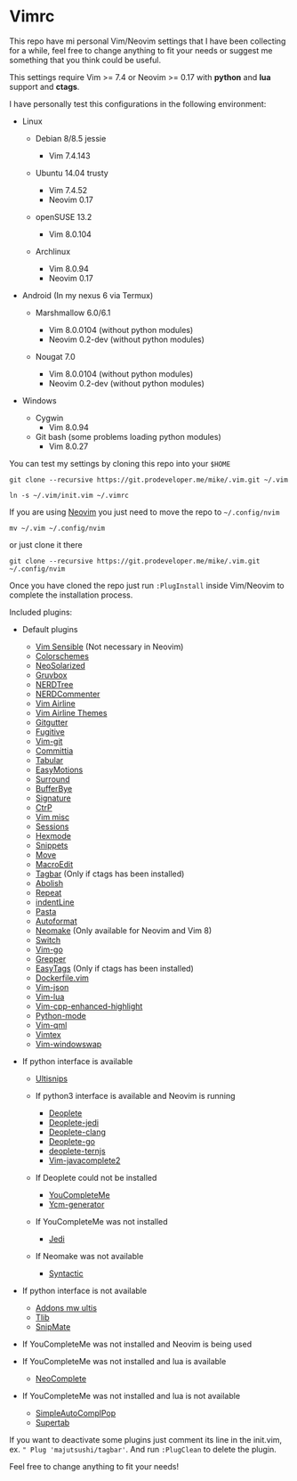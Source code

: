 # Vimrc
This repo have mi personal Vim/Neovim settings that I have been collecting for a while, feel free to change
anything to fit your needs or suggest me something that you think could be useful.

This settings require Vim >= 7.4 or Neovim >= 0.17 with **python** and **lua** support and **ctags**.

I have personally test this configurations in the following environment:

* Linux
    * Debian 8/8.5 jessie
        - Vim 7.4.143

    * Ubuntu 14.04 trusty
        - Vim 7.4.52
        - Neovim 0.17

    * openSUSE 13.2
        - Vim 8.0.104

    * Archlinux
        - Vim 8.0.94
        - Neovim 0.17

* Android (In my nexus 6 via Termux)
    * Marshmallow 6.0/6.1
        - Vim 8.0.0104 (without python modules)
        - Neovim 0.2-dev (without python modules)

    * Nougat 7.0
        - Vim 8.0.0104 (without python modules)
        - Neovim 0.2-dev (without python modules)

* Windows
    * Cygwin
        - Vim 8.0.94
    * Git bash (some problems loading python modules)
        - Vim 8.0.27

You can test my settings by cloning this repo into your `$HOME`

```
git clone --recursive https://git.prodeveloper.me/mike/.vim.git ~/.vim

ln -s ~/.vim/init.vim ~/.vimrc
```

If you are using [Neovim](https://neovim.io/) you just need to move the repo to `~/.config/nvim`

    mv ~/.vim ~/.config/nvim

or just clone it there

    git clone --recursive https://git.prodeveloper.me/mike/.vim.git ~/.config/nvim

Once you have cloned the repo just run `:PlugInstall` inside Vim/Neovim to complete the installation process.

Included plugins:
- Default plugins
    * [Vim Sensible](https://github.com/tpope/vim-sensible) (Not necessary in Neovim)
    * [Colorschemes](https://github.com/flazz/vim-colorschemes)
    * [NeoSolarized](https://github.com/icymind/NeoSolarized)
    * [Gruvbox](https://github.com/morhetz/gruvbox)
    * [NERDTree](https://github.com/scrooloose/nerdtree)
    * [NERDCommenter](https://github.com/scrooloose/nerdcommenter)
    * [Vim Airline](https://github.com/vim-airline/vim-airline)
    * [Vim Airline Themes](https://github.com/vim-airline/vim-airline-themes)
    * [Gitgutter](https://github.com/airblade/vim-gitgutter)
    * [Fugitive](https://github.com/tpope/vim-fugitive)
    * [Vim-git](https://github.com/tpope/vim-git)
    * [Committia](https://github.com/rhysd/committia.vim)
    * [Tabular](https://github.com/godlygeek/tabular)
    * [EasyMotions](https://github.com/easymotion/vim-easymotion)
    * [Surround](https://github.com/tpope/vim-surround)
    * [BufferBye](https://github.com/moll/vim-bbye)
    * [Signature](https://github.com/kshenoy/vim-signature)
    * [CtrP](https://github.com/kien/ctrlp.vim)
    * [Vim misc](https://github.com/xolox/vim-misc)
    * [Sessions](https://github.com/xolox/vim-session)
    * [Hexmode](https://github.com/fidian/hexmode)
    * [Snippets](https://github.com/honza/vim-snippets)
    * [Move](https://github.com/matze/vim-move)
    * [MacroEdit](https://github.com/dohsimpson/vim-macroeditor)
    * [Tagbar](https://github.com/majutsushi/tagbar) (Only if ctags has been installed)
    * [Abolish](https://github.com/tpope/vim-abolish)
    * [Repeat](https://github.com/tpope/vim-repeat)
    * [indentLine](https://github.com/Yggdroot/indentLine)
    * [Pasta](https://github.com/sickill/vim-pasta)
    * [Autoformat](https://github.com/chiel92/vim-autoformat)
    * [Neomake](https://github.com/neomake/neomake) (Only available for Neovim and Vim 8)
    * [Switch](https://github.com/AndrewRadev/switch.vim)
    * [Vim-go](https://github.com/fatih/vim-go)
    * [Grepper](https://github.com/mhinz/vim-grepper)
    * [EasyTags](https://github.com/xolox/vim-easytags) (Only if ctags has been installed)
    * [Dockerfile.vim](https://github.com/ekalinin/Dockerfile.vim)
    * [Vim-json](https://github.com/elzr/vim-json)
    * [Vim-lua](https://github.com/tbastos/vim-lua)
    * [Vim-cpp-enhanced-highlight](https://github.com/octol/vim-cpp-enhanced-highlight)
    * [Python-mode](https://github.com/python-mode/python-mode)
    * [Vim-qml](https://github.com/peterhoeg/vim-qml)
    * [Vimtex](https://github.com/lervag/vimtex)
    * [Vim-windowswap](https://github.com/wesQ3/vim-windowswap)

- If python interface is available
    * [Ultisnips](https://github.com/SirVer/ultisnips)

    - If python3 interface is available and Neovim is running
        * [Deoplete](https://github.com/Shougo/deoplete.nvim)
        * [Deoplete-jedi](https://github.com/zchee/deoplete-jedi)
        * [Deoplete-clang](https://github.com/zchee/deoplete-clang)
        * [Deoplete-go](https://github.com/zchee/deoplete-go)
        * [deoplete-ternjs](https://github.com/carlitux/deoplete-ternjs)
        * [Vim-javacomplete2](https://github.com/artur-shaik/vim-javacomplete2)

    - If Deoplete could not be installed
        * [YouCompleteMe](https://github.com/Valloric/YouCompleteMe)
        * [Ycm-generator](https://github.com/rdnetto/ycm-generator)

    - If YouCompleteMe was not installed
        * [Jedi](https://github.com/davidhalter/jedi-vim)

    - If Neomake was not available
        * [Syntactic](https://github.com/vim-syntastic/syntastic)

- If python interface is not available
    * [Addons mw ultis](https://github.com/MarcWeber/vim-addon-mw-utils)
    * [Tlib](https://github.com/tomtom/tlib_vim)
    * [SnipMate](https://github.com/garbas/vim-snipmate)

- If YouCompleteMe was not installed and Neovim is being used

- If YouCompleteMe was not installed and lua is available
    * [NeoComplete](https://github.com/Shougo/neocomplete.vim)

- If YouCompleteMe was not installed and lua is not available
    * [SimpleAutoComplPop](https://github.com/roxma/SimpleAutoComplPop)
    * [Supertab](https://github.com/ervandew/supertab)

If you want to deactivate some plugins just comment its line in the init.vim, ex. `" Plug 'majutsushi/tagbar'`.
And run `:PlugClean` to delete the plugin.

Feel free to change anything to fit your needs!
